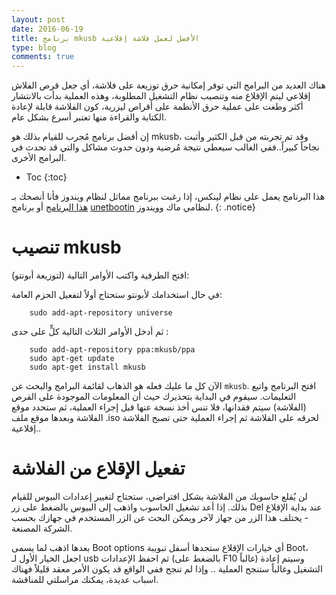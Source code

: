 ```yaml
---
layout: post
date: 2016-06-19
title: برنامج mkusb الأفضل لعمل فلاشة إقلاعية 
type: blog
comments: true
---
```





هناك العديد من البرامج التي توفر إمكانية حرق توزيعة على فلاشة، أي جعل قرص الفلاش إقلاعي ليتم الإقلاع منه وتنصيب نظام التشغيل المطلوبة، وهذه العملية بدأت بالانتشار أكثر وطغت على عملية حرق الأنظمة على أقراص ليزرية، كون الفلاشة قابلة لإعادة الكتابة والقراءة منها تعتبر أسرع بشكل عام.

إن أفضل برنامج مُجرب للقيام بذلك هو mkusb، وقد تم تجربته من قبل الكثير وأثبت نجاحاً كبيراً..ففي الغالب سيعطي نتيجة مُرضية ودون حدوث مشاكل والتي قد تحدث في البرامج الأخرى.

* Toc
{:toc}

 هذا البرنامج يعمل على نظام لينكس، إذا رغبت ببرنامج مماثل لنظام ويندوز فأنا أنصحك بـ [هذا البرنامج](http://www.linuxliveusb.com/) أو برنامج [unetbootin](/unetbootin) لنظامي ماك وويندوز.
{: .notice}

# تنصيب mkusb

افتح الطرفية واكتب الأوامر التالية (لتوزيعة أبونتو):

في حال استخدامك لأبونتو ستحتاج أولاً لتفعيل الحزم العامة:

		sudo add-apt-repository universe

ثم أدخل الأوامر الثلاث التالية كلٍّ على حدى :

		sudo add-apt-repository ppa:mkusb/ppa
		sudo apt-get update
		sudo apt-get install mkusb

الآن كل ما عليك فعله هو الذهاب لقائمة البرامج والبحث عن `mkusb`. افتح البرنامج واتبع التعليمات. سيقوم في البداية بتحذيرك حيث أن المعلومات الموجودة على القرص (الفلاشة) سيتم فقدانها، فلا تنس أخذ نسخة عنها قبل إجراء العملية، ثم ستحدد موقع الفلاشة وبعدها موقع ملف .iso لحرقه على الفلاشة ثم إجراء العملية حتى تصبح الفلاشة إقلاعية..

# تفعيل الإقلاع من الفلاشة

لن يُقلع حاسوبك من الفلاشة بشكل افتراضي، ستحتاج لتغيير إعدادات البيوس للقيام بذلك. إذا أعد تشغيل الحاسوب واذهب إلى البيوس بالضغط على زر Del عند بداية الإقلاع - يختلف هذا الزر من جهاز لآخر ويمكن البحث عن الزر المستخدم في جهازك بحسب الشركة المصنعة.

بعدها اذهب لما يسمى Boot options أي خيارات الإقلاع ستجدها أسفل تبويبة Boot، اجعل الخيار الأول لـ usb ثم احفظ الإعدادات (بالضغط على F10 غالباً) وسيتم إعادة التشغيل وغالباً ستنجح العملية .. وإذا لم تنجح ففي الواقع قد يكون الأمر معقد قليلاً فهناك اسباب عديدة، يمكنك مراسلتي للمناقشة.

 
